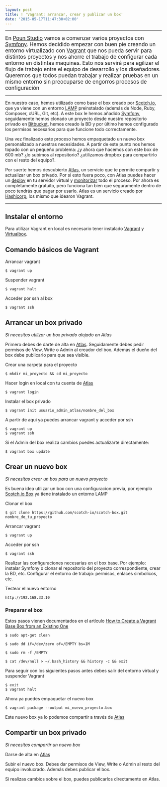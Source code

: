 ```yaml
---
layout: post
title: ! 'Vagrant: arrancar, crear y publicar un box'
date: '2015-05-17T11:47:30+02:00'
---
```


***

<big>En [Poun Studio](http://www.pounstudio.com) vamos a comenzar varios proyectos con [Symfony](http://www.symfony.com). Hemos decidido empezar con buen pie
creando un entorno virtualizado con [Vagrant](https://www.vagrantup.com/) que nos pueda servir para distintos proyectos y nos ahorre el trabajo de configurar cada entorno en distintas maquinas. Esto nos servirá para agilizar el flujo de trabajo entre el equipo de desarrollo y los diseñadores. Queremos que todos puedan trabajar y realizar pruebas en un mismo entorno sin preocuparse de engorros procesos de configuración</big>

***

En nuestro caso, hemos utilizado como base el box creado por [Scotch.io](https://box.scotch.io/), que ya viene con un entorno <abbr title="Linux, Apache, MySQL, Linux">LAMP</abbr> preinstalado (además de Node, Ruby, Composer, cURL, Git, etc).
A este box le hemos añadido [Symfony](http://www.symfony.com), seguidamente hemos clonado un proyecto desde nuestro repositorio privado en [Bitbucket](https://bitbucket.org/), hemos creado la BD y por último hemos configurado los permisos necesarios para que funcione todo correctamente.

Una vez finalizado este proceso hemos empaquetado un nuevo box personalizado a nuestras necesidades. A partir de este punto nos hemos topado con un pequeño problema: ¿y ahora que hacemos con este box de 600 mb? ¿lo subimos al repositorio? ¿utilizamos dropbox para compartirlo con el resto del equipo?.

Por suerte hemos descubierto [Atlas](https://atlas.hashicorp.com/), un servicio que te permite compartir y actualizar un box privado. Por si esto fuera poco, con Atlas puedes hacer un [deploy](https://atlas.hashicorp.com/features/deploy) en tu servidor virtual y [monitorizar](https://atlas.hashicorp.com/features/maintain) todo el proceso. Por ahora es completamente gratuito, pero funciona tan bien que seguramente dentro de poco tendrás que pagar por usarlo. Atlas es un servicio creado por [Hashicorp](https://www.hashicorp.com/), los mismo que idearon Vagrant.

***

## Instalar el entorno

Para utilizar Vagrant en local es necesario tener instalado [Vagrant](https://www.vagrantup.com/downloads.html) y [Virtualbox](https://www.virtualbox.org/wiki/Downloads).

## Comando básicos de Vagrant

Arrancar vagrant

    $ vagrant up

Suspender vagrant

    $ vagrant halt

Acceder por ssh al box

    $ vagrant ssh

## Arrancar un box privado

_Si necesitas utilizar un box privado alojado en Atlas_

Primero debes de darte de alta en [Atlas](https://atlas.hashicorp.com/). Seguidamente debes pedir permisos de View, Write o Admin al creador del box. Además el dueño del box debe publicarlo para que sea visible.

Crear una carpeta para el proyecto

    $ mkdir mi_proyecto && cd mi_proyecto

Hacer login en local con tu cuenta de [Atlas](https://atlas.hashicorp.com/)

    $ vagrant login

Instalar el box privado

    $ vagrant init usuario_admin_atlas/nombre_del_box

A partir de aqui ya puedes arrancar vagrant y acceder por ssh

    $ vagrant up
    $ vagrant ssh

Si el Admin del box realiza cambios puedes actualizarte directamente:

    $ vagrant box update

## Crear un nuevo box

_Si necesitas crear un box para un nuevo proyecto_

Es buena idea utilizar un box con una configuracion previa, por ejemplo [Scotch.io Box](https://box.scotch.io/) ya tiene instalado un entorno LAMP

Clonar el box

    $ git clone https://github.com/scotch-io/scotch-box.git nombre_de_tu_proyecto

Arrancar vagrant

    $ vagrant up

Acceder por ssh

    $ vagrant ssh

Realizar las configuraciones necesarias en el box base. Por ejemplo: instalar Symfony o clonar el repositorio del proyecto correspondiente, crear la BD, etc. Configurar el entorno de trabajo: permisos, enlaces simbolicos, etc.

Testear el nuevo entorno

    http://192.168.33.10

### Preparar el box

Estos pasos vienen documentados en el artículo [How to Create a Vagrant Base Box from an Existing One](https://scotch.io/tutorials/how-to-create-a-vagrant-base-box-from-an-existing-one)

    $ sudo apt-get clean

    $ sudo dd if=/dev/zero of=/EMPTY bs=1M

    $ sudo rm -f /EMPTY

    $ cat /dev/null > ~/.bash_history && history -c && exit

Para seguir con los siguientes pasos antes debes salir del entorno virtual y suspender Vagrant

    $ exit
    $ vagrant halt

Ahora ya puedes empaquetar el nuevo box

    $ vagrant package --output mi_nuevo_proyecto.box

Este nuevo box ya lo podemos compartir a través de [Atlas](https://atlas.hashicorp.com/)

## Compartir un box privado

_Si necesitas compartir un nuevo box_

Darse de alta en [Atlas](https://atlas.hashicorp.com/)

Subir el nuevo box. Debes dar permisos de View, Write o Admin al resto del equipo involucrado. Además debes publicar el box.

Si realizas cambios sobre el box, puedes publicarlos directamente en Atlas.
